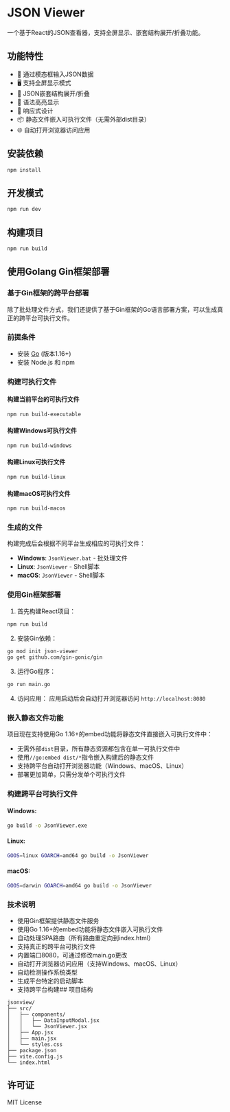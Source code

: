 # JSON Viewer

一个基于React的JSON查看器，支持全屏显示、嵌套结构展开/折叠功能。

## 功能特性

- 📝 通过模态框输入JSON数据
- 🖥️ 支持全屏显示模式
- 🔄 JSON嵌套结构展开/折叠
- 🎨 语法高亮显示
- 📱 响应式设计
- 📦 静态文件嵌入可执行文件（无需外部dist目录）
- 🌐 自动打开浏览器访问应用

## 安装依赖

```bash
npm install
```

## 开发模式

```bash
npm run dev
```

## 构建项目

```bash
npm run build
```

## 使用Golang Gin框架部署

### 基于Gin框架的跨平台部署

除了批处理文件方式，我们还提供了基于Gin框架的Go语言部署方案，可以生成真正的跨平台可执行文件。

### 前提条件

- 安装 [Go](https://golang.org/dl/) (版本1.16+)
- 安装 Node.js 和 npm

### 构建可执行文件

#### 构建当前平台的可执行文件
```bash
npm run build-executable
```

#### 构建Windows可执行文件
```bash
npm run build-windows
```

#### 构建Linux可执行文件
```bash
npm run build-linux
```

#### 构建macOS可执行文件
```bash
npm run build-macos
```

### 生成的文件

构建完成后会根据不同平台生成相应的可执行文件：

- **Windows**: `JsonViewer.bat` - 批处理文件
- **Linux**: `JsonViewer` - Shell脚本
- **macOS**: `JsonViewer` - Shell脚本

### 使用Gin框架部署

1. 首先构建React项目：
```bash
npm run build
```

2. 安装Gin依赖：
```bash
go mod init json-viewer
go get github.com/gin-gonic/gin
```

3. 运行Go程序：
```bash
go run main.go
```

4. 访问应用：
应用启动后会自动打开浏览器访问 `http://localhost:8080`

### 嵌入静态文件功能

项目现在支持使用Go 1.16+的embed功能将静态文件直接嵌入可执行文件中：

- 无需外部`dist`目录，所有静态资源都包含在单一可执行文件中
- 使用`//go:embed dist/*`指令嵌入构建后的静态文件
- 支持跨平台自动打开浏览器功能（Windows、macOS、Linux）
- 部署更加简单，只需分发单个可执行文件

### 构建跨平台可执行文件

#### Windows:
```bash
go build -o JsonViewer.exe
```

#### Linux:
```bash
GOOS=linux GOARCH=amd64 go build -o JsonViewer
```

#### macOS:
```bash
GOOS=darwin GOARCH=amd64 go build -o JsonViewer
```

### 技术说明

- 使用Gin框架提供静态文件服务
- 使用Go 1.16+的embed功能将静态文件嵌入可执行文件
- 自动处理SPA路由（所有路由重定向到index.html）
- 支持真正的跨平台可执行文件
- 内置端口8080，可通过修改main.go更改
- 自动打开浏览器访问应用（支持Windows、macOS、Linux）
- 自动检测操作系统类型
- 生成平台特定的启动脚本
- 支持跨平台构建## 项目结构

```
jsonview/
├── src/
│   ├── components/
│   │   ├── DataInputModal.jsx
│   │   └── JsonViewer.jsx
│   ├── App.jsx
│   ├── main.jsx
│   └── styles.css
├── package.json
├── vite.config.js
└── index.html
```

## 许可证

MIT License

